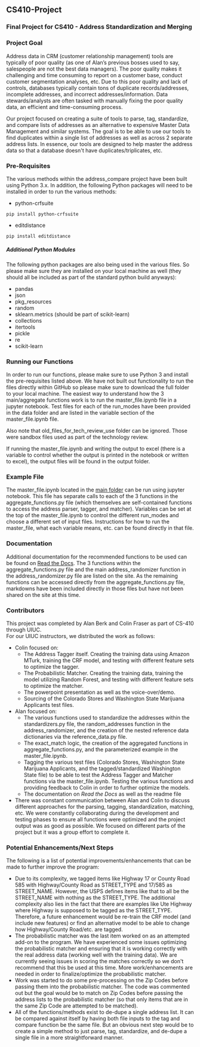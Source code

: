 ## CS410-Project
### Final Project for CS410 - Address Standardization and Merging

### Project Goal
Address data in CRM (customer relationship management) tools are typically of poor quality (as one of Alan’s previous bosses used to say, salespeople are not the best data managers).  The poor quality makes it challenging and time consuming to report on a customer base, conduct customer segmentation analyses, etc.  Due to this poor quality and lack of controls, databases typically contain tons of duplicate records/addresses, incomplete addresses, and incorrect addresses/information.  Data stewards/analysts are often tasked with manually fixing the poor quality data, an efficient and time-consuming process.

Our project focused on creating a suite of tools to parse, tag, standardize, and compare lists of addresses as an alternative to expensive Master Data Management and similar systems.  The goal is to be able to use our tools to find duplicates within a single list of addresses as well as across 2 separate address lists.  In essence, our tools are designed to help master the address data so that a database doesn't have duplicates/triplicates, etc.

### Pre-Requisites
The various methods within the address_compare project have been built using Python 3.x. In addition, the following Python packages will need to be installed in order to run the various methods:

- python-crfsuite
```
pip install python-crfsuite
```
- editdistance
```
pip install editdistance
```

##### Additional Python Modules
The following python packages are also being used in the various files.  So please make sure they are installed on your local machine as well (they should all be included as part of the standard python build anyways):
- pandas
- json
- pkg_resources
- random
- sklearn.metrics (should be part of scikit-learn)
- collections
- itertools
- pickle
- re
- scikit-learn


### Running our Functions
In order to run our functions, please make sure to use Python 3 and install the pre-requisites listed above.  We have not built out functionality to run the files directly within GitHub so please make sure to download the full folder to your local machine.  The easiest way to understand how the 3 main/aggregate functions work is to run the master_file.ipynb file in a jupyter notebook.  Test files for each of the run_modes have been provided in the data folder and are listed in the variable section of the master_file.ipynb file.

Also note that old_files_for_tech_review_use folder can be ignored.  Those were sandbox files used as part of the technology review.

If running the master_file.ipynb and writing the output to excel (there is a variable to control whether the output is printed in the notebook or written to excel), the output files will be found in the output folder.

### Example File
The master_file.ipynb located in the [main folder](https://github.com/aberk104/CS410-Project/blob/master/master_file.ipynb) can be run using jupyter notebook.
This file has separate calls to each of the 3 functions in the aggregate_functions.py file (which themselves are self-contained functions to access the address parser, tagger, and matcher).
Variables can be set at the top of the master_file.ipynb to control the different run_modes and choose a different set of input files.
Instructions for how to run the master_file, what each variable means, etc. can be found directly in that file.

### Documentation
Additional documentation for the recommended functions to be used can be found on [Read the Docs](http://cs410-project-address-tagging-and-matching.readthedocs.io/en/latest/).
The 3 functions within the aggregate_functions.py file and the main address_randomizer function in the address_randomizer.py file are listed on the site.
As the remaining functions can be accessed directly from the aggregate_functions.py file, markdowns have been included directly in those files but have not been shared on the site at this time.

### Contributors
This project was completed by Alan Berk and Colin Fraser as part of CS-410 through UIUC.  
For our UIUC instructors, we distributed the work as follows:
- Colin focused on:
  - The Address Tagger itself. Creating the training data using Amazon MTurk, training the CRF model, and testing with different feature sets to optimize the tagger.
  - The Probabilistic Matcher. Creating the training data, training the model utilizing Random Forest, and testing with different feature sets to optimize the matcher.
  - The powerpoint presentation as well as the voice-over/demo.
  - Sourcing of the Colorado Stores and Washington State Marijuana Applicants test files.
- Alan focused on:
  - The various functions used to standardize the addresses within the standardizers.py file, the random_addresses function in the address_randomizer, and the creation of the nested reference data dictionaries via the reference_data.py file.
  - The exact_match logic, the creation of the aggregated functions in aggregate_functions.py, and the parameterized example in the master_file.ipynb.
  - Tagging the various test files (Colorado Stores, Washington State Marijuana Applicants, and the tagged/standardized Washington State file) to be able to test the Address Tagger and Matcher functions via the master_file.ipynb.  Testing the various functions and providing feedback to Colin in order to further optimize the models.
  - The documentation on *Read the Docs* as well as the readme file
- There was constant communication between Alan and Colin to discuss different approaches for the parsing, tagging, standardization, matching, etc. We were constantly collaborating during the development and testing phases to ensure all functions were optimized and the project output was as good as possible.  We focused on different parts of the project but it was a group effort to complete it.

### Potential Enhancements/Next Steps
The following is a list of potential improvements/enhancements that can be made to further improve the program:
- Due to its complexity, we tagged items like Highway 17 or County Road 585 with Highway/County Road as STREET_TYPE and 17/585 as STREET_NAME.  However, the USPS defines items like that to all be the STREET_NAME with nothing as the STREET_TYPE.  The additional complexity also lies in the fact that there are examples like Ute Highway where Highway is supposed to be tagged as the STREET_TYPE.  Therefore, a future enhancement would be re-train the CRF model (and include new features) or find an alternative model to be able to change how Highway/County Road/etc. are tagged.
- The probabilistic matcher was the last item worked on as an attempted add-on to the program.  We have experienced some issues optimizing the probabilistic matcher and ensuring that it is working correctly with the real address data (working well with the training data).  We are currently seeing issues in scoring the matches correctly so we don't recommend that this be used at this time.  More work/enhancements are needed in order to finalize/optimize the probabilistic matcher.
- Work was started to do some pre-processing on the Zip Codes before passing them into the probabilistic matcher.  The code was commented out but the goal would be to match on Zip Codes before passing the address lists to the probabilistic matcher (so that only items that are in the same Zip Code are attempted to be matched).
- All of the functions/methods exist to de-dupe a single address list. It can be compared against itself by having both file inputs to the tag and compare function be the same file.  But an obvious next step would be to create a simple method to just parse, tag, standardize, and de-dupe a single file in a more straightforward manner.